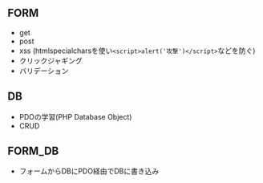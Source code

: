 ## FORM
- get
- post
- xss (htmlspecialcharsを使い`<script>alert('攻撃')</script>`などを防ぐ)
- クリックジャギング
- バリデーション

## DB
- PDOの学習(PHP Database Object)
- CRUD

## FORM_DB
- フォームからDBにPDO経由でDBに書き込み
